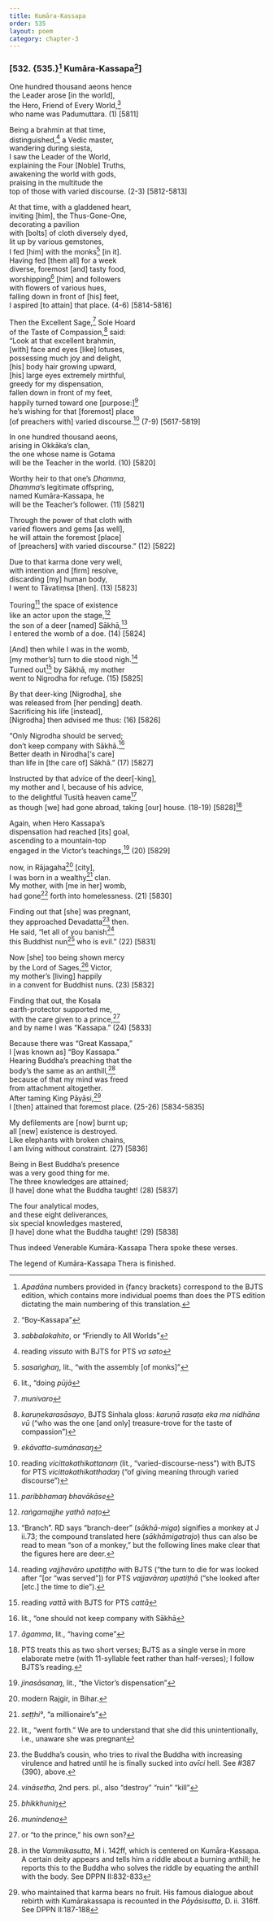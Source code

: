 ```yaml
---
title: Kumāra-Kassapa
order: 535
layout: poem
category: chapter-3
---
```


### \[532. {535.}[^1] Kumāra-Kassapa[^2]\]

One hundred thousand aeons hence  
the Leader arose \[in the world\],  
the Hero, Friend of Every World,[^3]  
who name was Padumuttara. (1) \[5811\]

Being a brahmin at that time,  
distinguished,[^4] a Vedic master,  
wandering during siesta,  
I saw the Leader of the World,  
explaining the Four \[Noble\] Truths,  
awakening the world with gods,  
praising in the multitude the  
top of those with varied discourse. (2-3) \[5812-5813\]

At that time, with a gladdened heart,  
inviting \[him\], the Thus-Gone-One,  
decorating a pavilion  
with \[bolts\] of cloth diversely dyed,  
lit up by various gemstones,  
I fed \[him\] with the monks[^5] \[in it\].  
Having fed \[them all\] for a week  
diverse, foremost \[and\] tasty food,  
worshipping[^6] \[him\] and followers  
with flowers of various hues,  
falling down in front of \[his\] feet,  
I aspired \[to attain\] that place. (4-6) \[5814-5816\]

Then the Excellent Sage,[^7] Sole Hoard  
of the Taste of Compassion,[^8] said:  
“Look at that excellent brahmin,  
\[with\] face and eyes \[like\] lotuses,  
possessing much joy and delight,  
\[his\] body hair growing upward,  
\[his\] large eyes extremely mirthful,  
greedy for my dispensation,  
fallen down in front of my feet,  
happily turned toward one \[purpose:\][^9]  
he’s wishing for that \[foremost\] place  
\[of preachers with\] varied discourse.[^10] (7-9) \[5617-5819\]

In one hundred thousand aeons,  
arising in Okkāka’s clan,  
the one whose name is Gotama  
will be the Teacher in the world. (10) \[5820\]

Worthy heir to that one’s *Dhamma*,  
*Dhamma*’s legitimate offspring,  
named Kumāra-Kassapa, he  
will be the Teacher’s follower. (11) \[5821\]

Through the power of that cloth with  
varied flowers and gems \[as well\],  
he will attain the foremost \[place\]  
of \[preachers\] with varied discourse.” (12) \[5822\]

Due to that karma done very well,  
with intention and \[firm\] resolve,  
discarding \[my\] human body,  
I went to Tāvatiṃsa \[then\]. (13) \[5823\]

Touring[^11] the space of existence  
like an actor upon the stage,[^12]  
the son of a deer \[named\] Sākhā,[^13]  
I entered the womb of a doe. (14) \[5824\]

\[And\] then while I was in the womb,  
\[my mother’s\] turn to die stood nigh.[^14]  
Turned out[^15] by Sākhā, my mother  
went to Nigrodha for refuge. (15) \[5825\]

By that deer-king \[Nigrodha\], she  
was released from \[her pending\] death.  
Sacrificing his life \[instead\],  
\[Nigrodha\] then advised me thus: (16) \[5826\]

“Only Nigrodha should be served;  
don’t keep company with Sākhā.[^16]  
Better death in Nirodha\[‘s care\]  
than life in \[the care of\] Sākhā.” (17) \[5827\]

Instructed by that advice of the deer\[-king\],  
my mother and I, because of his advice,  
to the delightful Tusitā heaven came[^17]  
as though \[we\] had gone abroad, taking \[our\] house. (18-19) \[5828\][^18]

Again, when Hero Kassapa’s  
dispensation had reached \[its\] goal,  
ascending to a mountain-top  
engaged in the Victor’s teachings,[^19] (20) \[5829\]

now, in Rājagaha[^20] \[city\],  
I was born in a wealthy[^21] clan.  
My mother, with \[me in her\] womb,  
had gone[^22] forth into homelessness. (21) \[5830\]

Finding out that \[she\] was pregnant,  
they approached Devadatta[^23] then.  
He said, “let all of you banish[^24]  
this Buddhist nun[^25] who is evil.” (22) \[5831\]

Now \[she\] too being shown mercy  
by the Lord of Sages,[^26] Victor,  
my mother’s \[living\] happily  
in a convent for Buddhist nuns. (23) \[5832\]

Finding that out, the Kosala  
earth-protector supported me,  
with the care given to a prince,[^27]  
and by name I was “Kassapa.” (24) \[5833\]

Because there was “Great Kassapa,”  
I \[was known as\] “Boy Kassapa.”  
Hearing Buddha’s preaching that the  
body’s the same as an anthill,[^28]  
because of that my mind was freed  
from attachment altogether.  
After taming King Pāyāsi,[^29]  
I \[then\] attained that foremost place. (25-26) \[5834-5835\]

My defilements are \[now\] burnt up;  
all \[new\] existence is destroyed.  
Like elephants with broken chains,  
I am living without constraint. (27) \[5836\]

Being in Best Buddha’s presence  
was a very good thing for me.  
The three knowledges are attained;  
\[I have\] done what the Buddha taught! (28) \[5837\]

The four analytical modes,  
and these eight deliverances,  
six special knowledges mastered,  
\[I have\] done what the Buddha taught! (29) \[5838\]

Thus indeed Venerable Kumāra-Kassapa Thera spoke these verses.

The legend of Kumāra-Kassapa Thera is finished.

[^1]: *Apadāna* numbers provided in {fancy brackets} correspond to the BJTS edition, which contains more individual poems than does the PTS edition dictating the main numbering of this translation.

[^2]: “Boy-Kassapa”

[^3]: *sabbalokahito*, or “Friendly to All Worlds”

[^4]: reading *vissuto* with BJTS for PTS *va sato*

[^5]: *sasaṅghaŋ*, lit., “with the assembly \[of monks\]”

[^6]: lit., “doing *pūjā*

[^7]: *munivaro*

[^8]: *karuṇekarasāsayo*, BJTS Sinhala gloss: *karuṇā rasaṭa eka ma nidhāna vū* (“who was the one \[and only\] treasure-trove for the taste of compassion”)

[^9]: *ekāvatta-sumānasaŋ*

[^10]: reading *vicittakathikattanaṃ* (lit., “varied-discourse-ness”) with BJTS for PTS *vicittakathikatthadaŋ* (“of giving meaning through varied discourse”)

[^11]: *paribbhamaŋ bhavākāse*

[^12]: *raṅgamajjhe yathā naṭo*

[^13]: “Branch”. RD says “branch-deer” (*sākhā-miga*) signifies a monkey at J ii.73; the compound translated here (*sākhāmigatrajo*) thus can also be read to mean “son of a monkey,” but the following lines make clear that the figures here are deer.

[^14]: reading *vajjhavāro upatiṭṭho* with BJTS (“the turn to die for was looked after ”\[or “was served”\]) for PTS *vajjavāraŋ upatiṭhā* (“she looked after \[etc.\] the time to die”).

[^15]: reading *vattā* with BJTS for PTS *cattā*

[^16]: lit., “one should not keep company with Sākhā

[^17]: *āgamma*, lit., “having come”

[^18]: PTS treats this as two short verses; BJTS as a single verse in more elaborate metre (with 11-syllable feet rather than half-verses); I follow BJTS’s reading.

[^19]: *jinasāsanaŋ*, lit., “the Victor’s dispensation”

[^20]: modern Rajgir, in Bihar.

[^21]: *seṭṭhi°*, “a millionaire’s”

[^22]: lit., “went forth.” We are to understand that she did this unintentionally, i.e., unaware she was pregnant

[^23]: the Buddha’s cousin, who tries to rival the Buddha with increasing virulence and hatred until he is finally sucked into *avīci* hell. See \#387 {390}, above.

[^24]: *vināsetha*, 2nd pers. pl., also “destroy” “ruin” “kill”

[^25]: *bhikkhuniŋ*

[^26]: *munindena*

[^27]: or “to the prince,” his own son?

[^28]: in the *Vammikasutta*, M i. 142ff, which is centered on Kumāra-Kassapa. A certain deity appears and tells him a riddle about a burning anthill; he reports this to the Buddha who solves the riddle by equating the anthill with the body. See DPPN II:832-833

[^29]: who maintained that karma bears no fruit. His famous dialogue about rebirth with Kumārakassapa is recounted in the *Pāyāsisutta*, D. ii. 316ff. See DPPN II:187-188
